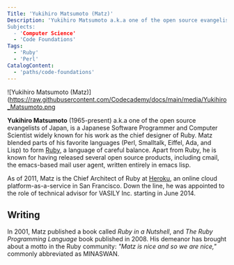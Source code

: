 ```yaml
---
Title: 'Yukihiro Matsumoto (Matz)'
Description: 'Yukihiro Matsumoto a.k.a one of the open source evangelists of Japan, is a Japanese Software Programmer and Computer Scientist widely known for his work as the chief designer of Ruby. Matz blended parts of his favorite languages (Perl, Smalltalk, Eiffel, Ada, and Lisp) to form Ruby, a language of careful balance. 
Subjects:
  - 'Computer Science'
  - 'Code Foundations'
Tags:
  - 'Ruby'
  - 'Perl'
CatalogContent:
  - 'paths/code-foundations'
---
```


![Yukihiro Matsumoto (Matz)](https://raw.githubusercontent.com/Codecademy/docs/main/media/Yukihiro_Matsumoto.png

**Yukihiro Matsumoto** (1965-present) a.k.a one of the open source evangelists of Japan, is a Japanese Software Programmer and Computer Scientist widely known for his work as the chief designer of Ruby. Matz blended parts of his favorite languages (Perl, Smalltalk, Eiffel, Ada, and Lisp) to form [Ruby](https://www.codecademy.com/resources/docs/ruby), a language of careful balance. Apart from Ruby, he is known for having released several open source products, including cmail, the emacs-based mail user agent, written entirely in emacs lisp.

As of 2011, Matz is the Chief Architect of Ruby at [Heroku](https://en.wikipedia.org/wiki/Heroku "Heroku"), an online cloud platform-as-a-service  in San Francisco. Down the line, he was appointed to the role of technical advisor for VASILY Inc. starting in June 2014.

## Writing

In 2001, Matz published a book called _Ruby in a Nutshell_, and _The Ruby Programming Language_ book published in 2008. His demeanor has brought about a motto in the Ruby community: _"Matz is nice and so we are nice,"_ commonly abbreviated as MINASWAN.